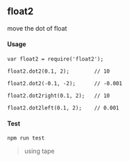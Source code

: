 ## float2

move the dot of float

#### Usage

```
var float2 = require('float2');

float2.dot2(0.1, 2);        // 10

float2.dot2(-0.1, -2);      // -0.001

float2.dot2right(0.1, 2);   // 10

float2.dot2left(0.1, 2);    // 0.001
```

#### Test

`npm run test`

> using tape
